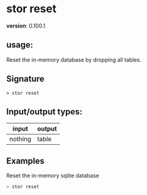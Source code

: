 # stor reset

**version**: 0.100.1

## **usage**:

Reset the in-memory database by dropping all tables.

## Signature

`> stor reset `

## Input/output types:

| input   | output |
| ------- | ------ |
| nothing | table  |

## Examples

Reset the in-memory sqlite database

```bash
> stor reset
```
